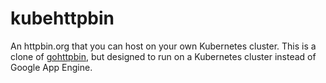 # kubehttpbin

An httpbin.org that you can host on your own Kubernetes cluster. This is a clone of [gohttpbin](https://github.com/arschles/gohttpbin), but designed to run on a Kubernetes cluster instead of Google App Engine.
